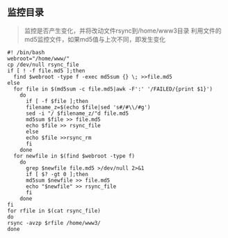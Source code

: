 ## 监控目录 
> 监控是否产生变化，并将改动文件rsync到/home/www3目录 
> 利用文件的md5监控文件，如果md5值与上次不同，即发生变化

    #! /bin/bash
    webroot="/home/www/"
    cp /dev/null rsync_file
    if [ ! -f file.md5 ];then
      find $webroot -type f -exec md5sum {} \; >>file.md5
    else
      for file in $(md5sum -c file.md5|awk -F':' '/FAILED/{print $1}')
        do
          if [ -f $file ];then
          filename_z=$(echo $file|sed 's#/#\\/#g')
          sed -i "/ $filename_z/"d file.md5
          md5sum $file >> file.md5
          echo $file >> rsync_file
          else
          echo $file >>rsync_rm
          fi
        done
      for newfile in $(find $webroot -type f)
        do
          grep $newfile file.md5 >/dev/null 2>&1
          if [ $? -gt 0 ];then
          md5sum $newfile >> file.md5
          echo "$newfile" >> rsync_file
          fi
        done
    fi
    for rfile in $(cat rsync_file)
    do
    rsync -avzp $rfile /home/www3/
    done
